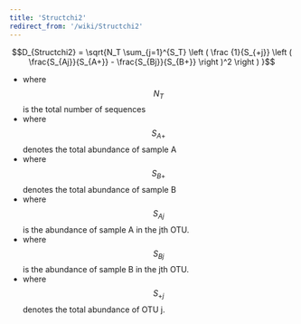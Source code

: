 ```yaml
---
title: 'Structchi2'
redirect_from: '/wiki/Structchi2'
---
```

$$D_{Structchi2} = \sqrt{N_T \sum_{j=1}^{S_T} \left ( \frac {1}{S_{+j}} \left ( \frac{S_{Aj}}{S_{A+}} - \frac{S_{Bj}}{S_{B+}} \right )^2 \right ) }$$

-   where $$N_T$$ is the total number of sequences
-   where $$S_{A+}$$ denotes the total abundance of sample A
-   where $$S_{B+}$$ denotes the total abundance of sample B
-   where $$S_{Aj}$$ is the abundance of sample A in the jth OTU.
-   where $$S_{Bj}$$ is the abundance of sample B in the jth OTU.
-   where $$S_{+j}$$ denotes the total abundance of OTU j.
